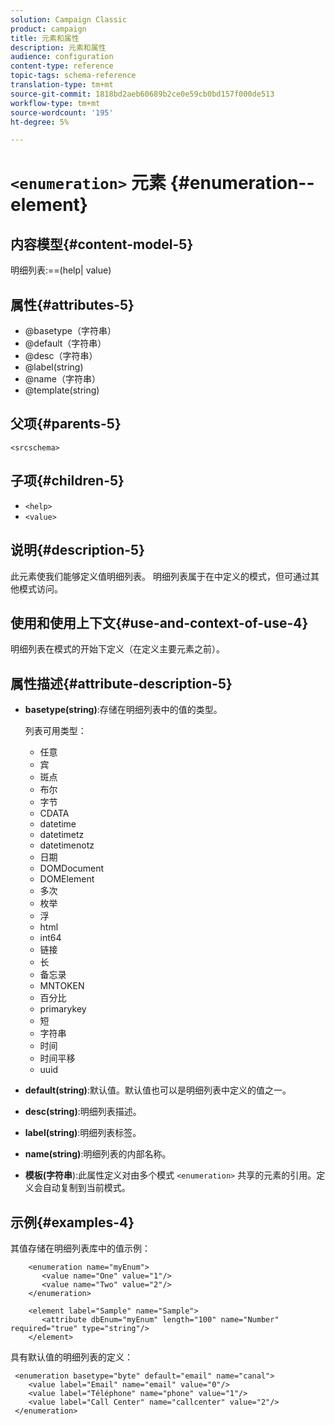 ```yaml
---
solution: Campaign Classic
product: campaign
title: 元素和属性
description: 元素和属性
audience: configuration
content-type: reference
topic-tags: schema-reference
translation-type: tm+mt
source-git-commit: 1818bd2aeb60689b2ce0e59cb0bd157f000de513
workflow-type: tm+mt
source-wordcount: '195'
ht-degree: 5%

---
```



# `<enumeration>` 元素  {#enumeration--element}

## 内容模型{#content-model-5}

明细列表:==(help| value)

## 属性{#attributes-5}

* @basetype（字符串）
* @default（字符串）
* @desc（字符串）
* @label(string)
* @name（字符串）
* @template(string)

## 父项{#parents-5}

`<srcschema>`

## 子项{#children-5}

* `<help>`
* `<value>`

## 说明{#description-5}

此元素使我们能够定义值明细列表。 明细列表属于在中定义的模式，但可通过其他模式访问。

## 使用和使用上下文{#use-and-context-of-use-4}

明细列表在模式的开始下定义（在定义主要元素之前）。

## 属性描述{#attribute-description-5}

* **basetype(string)**:存储在明细列表中的值的类型。

   列表可用类型：

   * 任意
   * 宾
   * 斑点
   * 布尔
   * 字节
   * CDATA
   * datetime
   * datetimetz
   * datetimenotz
   * 日期
   * DOMDocument
   * DOMElement
   * 多次
   * 枚举
   * 浮
   * html
   * int64
   * 链接
   * 长
   * 备忘录
   * MNTOKEN
   * 百分比
   * primarykey
   * 短
   * 字符串
   * 时间
   * 时间平移
   * uuid

* **default(string)**:默认值。默认值也可以是明细列表中定义的值之一。
* **desc(string)**:明细列表描述。
* **label(string)**:明细列表标签。
* **name(string)**:明细列表的内部名称。
* **模板(字符串**):此属性定义对由多个模式 `<enumeration>` 共享的元素的引用。定义会自动复制到当前模式。

## 示例{#examples-4}

其值存储在明细列表库中的值示例：

```
    <enumeration name="myEnum">
       <value name="One" value="1"/>
       <value name="Two" value="2"/>
    </enumeration>

    <element label="Sample" name="Sample">
       <attribute dbEnum="myEnum" length="100" name="Number" required="true" type="string"/>
    </element>
```

具有默认值的明细列表的定义：

```
 <enumeration basetype="byte" default="email" name="canal">
    <value label="Email" name="email" value="0"/> 
    <value label="Téléphone" name="phone" value="1"/>
    <value label="Call Center" name="callcenter" value="2"/>
 </enumeration>
```
